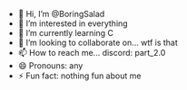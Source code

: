 - 👋 Hi, I’m @BoringSalad
- 👀 I’m interested in everything
- 🌱 I’m currently learning C
- 💞️ I’m looking to collaborate on... wtf is that
- 📫 How to reach me... discord: part_2.0
- 😄 Pronouns: any
- ⚡ Fun fact: nothing fun about me 

<!---
BoringSalad/BoringSalad is a ✨ special ✨ repository because its `README.md` (this file) appears on your GitHub profile.
You can click the Preview link to take a look at your changes.
--->
